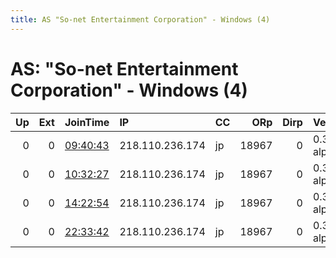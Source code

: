 ```yaml
---
title: AS "So-net Entertainment Corporation" - Windows (4)
---
```


# AS: "So-net Entertainment Corporation" - Windows (4)

|   Up |   Ext | JoinTime                                                                                            | IP              | CC   |   ORp |   Dirp | Version       | Contact   | Nickname   |   eFamMembers |
|-----:|------:|:----------------------------------------------------------------------------------------------------|:----------------|:-----|------:|-------:|:--------------|:----------|:-----------|--------------:|
|    0 |     0 | [09:40:43](https://metrics.torproject.org/rs.html#details/7EF629E046C5C5E6AABAF70E63583075136F8E91) | 218.110.236.174 | jp   | 18967 |      0 | 0.3.3.3-alpha | None      | default    |             1 |
|    0 |     0 | [10:32:27](https://metrics.torproject.org/rs.html#details/D9007EC25CC0D7EADB1C205894DC964FB96AA9C0) | 218.110.236.174 | jp   | 18967 |      0 | 0.3.3.3-alpha | None      | default    |             1 |
|    0 |     0 | [14:22:54](https://metrics.torproject.org/rs.html#details/5F766D35E29930C6106E72F6521D4ED0D7F098D6) | 218.110.236.174 | jp   | 18967 |      0 | 0.3.3.3-alpha | None      | default    |             1 |
|    0 |     0 | [22:33:42](https://metrics.torproject.org/rs.html#details/B907E4783CFE30D67AFAC626A686B61E104303C1) | 218.110.236.174 | jp   | 18967 |      0 | 0.3.3.3-alpha | None      | default    |             1 |
